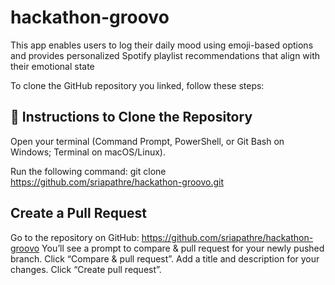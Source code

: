 # hackathon-groovo
This app enables users to log their daily mood using emoji-based options and provides personalized Spotify playlist recommendations that align with their emotional state


To clone the GitHub repository you linked, follow these steps:

## 🧭 Instructions to Clone the Repository

Open your terminal (Command Prompt, PowerShell, or Git Bash on Windows; Terminal on macOS/Linux).


Run the following command:
git clone https://github.com/sriapathre/hackathon-groovo.git 


## Create a Pull Request

Go to the repository on GitHub: https://github.com/sriapathre/hackathon-groovo
You’ll see a prompt to compare & pull request for your newly pushed branch.
Click “Compare & pull request”.
Add a title and description for your changes.
Click “Create pull request”.
